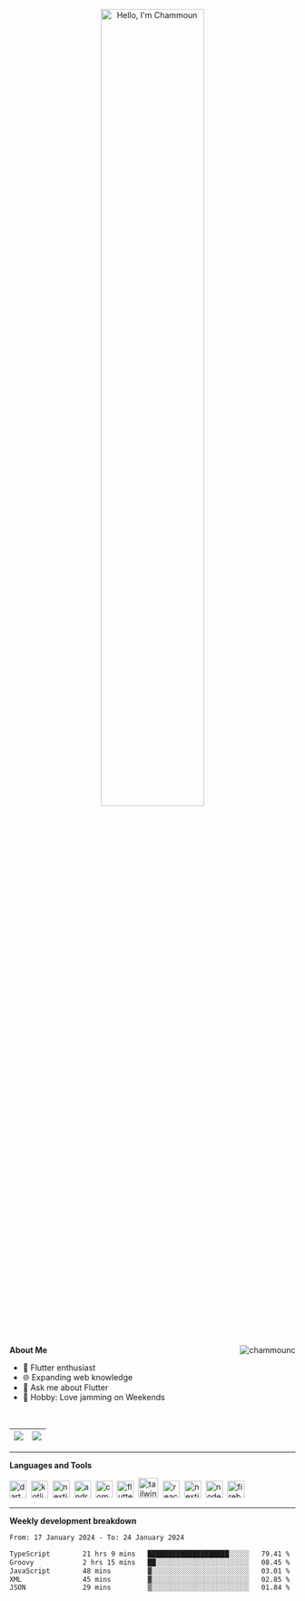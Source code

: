 <p align="center"><a href="https://ChammounC.github.io"><img width="60%" alt="Hello, I'm Chammoun" src="https://github.com/ChammounC/portfolio/assets/43007452/a2e1dd0f-b8fd-4b36-aeb8-ed1177d2c228" /></a></p>

<p> <b>About Me</b>
 
 <img src="https://komarev.com/ghpvc/?username=chammounc&label=Profile%20views&color=0e75b6&style=flat" alt="chammounc" align="right"/>
 
- 🌱 Flutter enthusiast
- 🌐 Expanding web knowledge
- 💬 Ask me about Flutter
- 🎸 Hobby: Love jamming on Weekends

 </p>

<br />
 
| <a href="https://github.com/anuraghazra/github-readme-stats"><img align="center" src="https://github-readme-stats-sigma-five.vercel.app/api?username=chammounc&show_icons=true&include_all_commits=true&theme=tokyonight&hide_border=true" /></a> | <a href="https://github.com/anuraghazra/github-readme-stats"><img align="center" src="https://github-readme-stats-git-masterrstaa-rickstaa.vercel.app/api/top-langs?username=chammounc&langs_count=8&show_icons=true&locale=en&layout=compact&theme=prussian&hide_border=true"/></a> |
| ------------- | ------------- |

-------

<b>Languages and Tools</b>

<p align="left">
<img title="Dart" src="https://www.vectorlogo.zone/logos/dartlang/dartlang-icon.svg" alt="dart" width="30" height="30"/>&nbsp;
<img title="Kotlin" src="https://www.vectorlogo.zone/logos/kotlinlang/kotlinlang-icon.svg" alt="kotlin" width="30" height="30"/>&nbsp;
<img title="NextJS" src="https://cdn.worldvectorlogo.com/logos/typescript.svg" alt="nextjs" width="30" height="30"/>&nbsp;
<img title="Android" src="https://www.vectorlogo.zone/logos/android/android-icon.svg" alt="android" width="30" height="30"/>&nbsp;
<img title="Jetpack Compose" src="https://upload.vectorlogo.zone/logos/jetpack/images/be5cdec8-1b56-4052-823c-9a0518e666e2.svg" alt="compose" width="30" height="30"/>&nbsp;
<img title="Flutter" src="https://www.vectorlogo.zone/logos/flutterio/flutterio-icon.svg" alt="flutter" width="30" height="30"/>&nbsp;
<img title="Tailwind CSS" src="https://www.vectorlogo.zone/logos/tailwindcss/tailwindcss-icon.svg" alt="tailwind" width="35" height="35"/>&nbsp;
<img title="ReactJS/React-Native" src="https://upload.wikimedia.org/wikipedia/commons/a/a7/React-icon.svg" alt="react and react-native" width="30" height="30"/>&nbsp;
<img title="NextJS" src="https://cdn.worldvectorlogo.com/logos/next-js.svg" alt="nextjs" width="30" height="30"/>&nbsp;
<img title="NodeJS" src="https://www.vectorlogo.zone/logos/nodejs/nodejs-icon.svg" alt="nodejs" width="30" height="30"/>&nbsp;
<img title="Firebase" src="https://www.vectorlogo.zone/logos/firebase/firebase-icon.svg" alt="firebase" width="30" height="30"/>&nbsp;

<br />

-------

<b>Weekly development breakdown</b>

<!--START_SECTION:waka-->

```txt
From: 17 January 2024 - To: 24 January 2024

TypeScript        21 hrs 9 mins   ████████████████████░░░░░   79.41 %
Groovy            2 hrs 15 mins   ██░░░░░░░░░░░░░░░░░░░░░░░   08.45 %
JavaScript        48 mins         ▓░░░░░░░░░░░░░░░░░░░░░░░░   03.01 %
XML               45 mins         ▓░░░░░░░░░░░░░░░░░░░░░░░░   02.85 %
JSON              29 mins         ▒░░░░░░░░░░░░░░░░░░░░░░░░   01.84 %
```

<!--END_SECTION:waka-->
